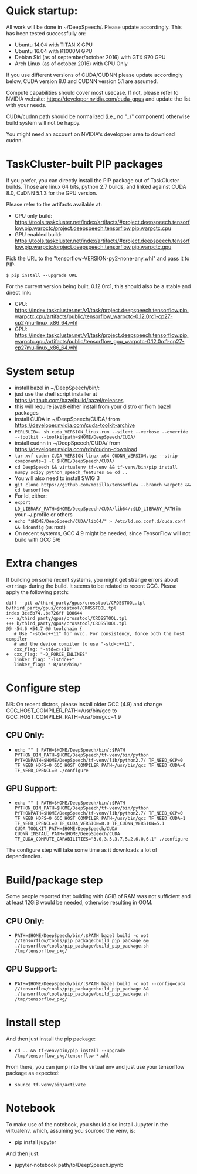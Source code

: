 Quick startup:
==============

All work will be done in ~/DeepSpeech/. Please update accordingly.
This has been tested successfully on:
* Ubuntu 14.04 with TITAN X GPU
* Ubuntu 16.04 with K1000M GPU
* Debian Sid (as of september/october 2016) with GTX 970 GPU
* Arch Linux (as of october 2016) with CPU Only

If you use different versions of CUDA/CUDNN please update accordingly below,
CUDA version 8.0 and CUDNN version 5.1 are assumed.

Compute capabilities should cover most usecase. If not, please refer to NVIDIA
website: https://developer.nvidia.com/cuda-gpus and update the list with your
needs.

CUDA/cudnn path should be normalized (i.e., no "../" component) otherwise build
system will not be happy.

You might need an account on NVIDIA's developper area to download cudnn.

# TaskCluster-built PIP packages

If you prefer, you can directly install the PIP package out of TaskCluster
builds. Those are linux 64 bits, python 2.7 builds, and linked against CUDA 8.0,
CuDNN 5.1.3 for the GPU version.

Please refer to the artifacts available at:
* CPU only build: https://tools.taskcluster.net/index/artifacts/#project.deepspeech.tensorflow.pip.warpctc/project.deepspeech.tensorflow.pip.warpctc.cpu
* GPU enabled build: https://tools.taskcluster.net/index/artifacts/#project.deepspeech.tensorflow.pip.warpctc/project.deepspeech.tensorflow.pip.warpctc.gpu

Pick the URL to the "tensorflow-VERSION-py2-none-any.whl" and pass it to PIP:
```
$ pip install --upgrade URL
```

For the current version being built, 0.12.0rc1, this should also be a stable
and direct link:
* CPU: https://index.taskcluster.net/v1/task/project.deepspeech.tensorflow.pip.warpctc.cpu/artifacts/public/tensorflow_warpctc-0.12.0rc1-cp27-cp27mu-linux_x86_64.whl
* GPU: https://index.taskcluster.net/v1/task/project.deepspeech.tensorflow.pip.warpctc.gpu/artifacts/public/tensorflow_gpu_warpctc-0.12.0rc1-cp27-cp27mu-linux_x86_64.whl

# System setup

* install bazel in ~/DeepSpeech/bin/:
 * just use the shell script installer at https://github.com/bazelbuild/bazel/releases
 * this will require java8 either install from your distro or from bazel packages
* install CUDA in ~/DeepSpeech/CUDA/ from https://developer.nvidia.com/cuda-toolkit-archive
 * ``PERL5LIB=. sh cuda_VERSION_linux.run --silent --verbose --override --toolkit --toolkitpath=$HOME/DeepSpeech/CUDA/``
* install cudnn in ~/DeepSpeech/CUDA/ from https://developer.nvidia.com/rdp/cudnn-download
 * ``tar xvf cudnn-CUDA_VERSION-linux-x64-CUDNN_VERSION.tgz --strip-components=1 -C $HOME/DeepSpeech/CUDA/``
* ``cd DeepSpeech && virtualenv tf-venv && tf-venv/bin/pip install numpy scipy python_speech_features && cd ..``
* You will also need to install SWIG 3
* ``git clone https://github.com/mozilla/tensorflow --branch warpctc && cd tensorflow``
* For ld, either:
 * ``export LD_LIBRARY_PATH=$HOME/DeepSpeech/CUDA/lib64/:$LD_LIBRARY_PATH`` in your ~/.profile or others
 * ``echo "$HOME/DeepSpeech/CUDA/lib64/" > /etc/ld.so.conf.d/cuda.conf && ldconfig`` (as root)
* On recent systems, GCC 4.9 might be needed, since TensorFlow will not build with GCC 5/6

# Extra changes

If building on some recent systems, you might get strange errors about ``<string>``
during the build. It seems to be related to recent GCC. Please apply the following patch:
```
diff --git a/third_party/gpus/crosstool/CROSSTOOL.tpl b/third_party/gpus/crosstool/CROSSTOOL.tpl
index 3ce6b74..be726ff 100644
--- a/third_party/gpus/crosstool/CROSSTOOL.tpl
+++ b/third_party/gpus/crosstool/CROSSTOOL.tpl
@@ -54,6 +54,7 @@ toolchain {
   # Use "-std=c++11" for nvcc. For consistency, force both the host compiler
   # and the device compiler to use "-std=c++11".
   cxx_flag: "-std=c++11"
+  cxx_flag: "-D_FORCE_INLINES"
   linker_flag: "-lstdc++"
   linker_flag: "-B/usr/bin/"
```

# Configure step

NB: On recent distros, please install older GCC (4.9) and change GCC_HOST_COMPILER_PATH=/usr/bin/gcc to GCC_HOST_COMPILER_PATH=/usr/bin/gcc-4.9

## CPU Only:
* ``echo "" | PATH=$HOME/DeepSpeech/bin/:$PATH PYTHON_BIN_PATH=$HOME/DeepSpeech/tf-venv/bin/python PYTHONPATH=$HOME/DeepSpeech/tf-venv/lib/python2.7/ TF_NEED_GCP=0 TF_NEED_HDFS=0 GCC_HOST_COMPILER_PATH=/usr/bin/gcc TF_NEED_CUDA=0 TF_NEED_OPENCL=0 ./configure``

## GPU Support:
* ``echo "" | PATH=$HOME/DeepSpeech/bin/:$PATH PYTHON_BIN_PATH=$HOME/DeepSpeech/tf-venv/bin/python PYTHONPATH=$HOME/DeepSpeech/tf-venv/lib/python2.7/ TF_NEED_GCP=0 TF_NEED_HDFS=0 GCC_HOST_COMPILER_PATH=/usr/bin/gcc TF_NEED_CUDA=1 TF_NEED_OPENCL=0 TF_CUDA_VERSION=8.0 TF_CUDNN_VERSION=5.1 CUDA_TOOLKIT_PATH=$HOME/DeepSpeech/CUDA CUDNN_INSTALL_PATH=$HOME/DeepSpeech/CUDA TF_CUDA_COMPUTE_CAPABILITIES="3.0,3.5,3.7,5.2,6.0,6.1" ./configure``

The configure step will take some time as it downloads a lot of dependencies.

# Build/package step

Some people reported that building with 8GiB of RAM was not sufficient and at
least 12GiB would be needed, otherwise resulting in OOM.

## CPU Only:
* ``PATH=$HOME/DeepSpeech/bin/:$PATH bazel build -c opt //tensorflow/tools/pip_package:build_pip_package && ./tensorflow/tools/pip_package/build_pip_package.sh /tmp/tensorflow_pkg/``

## GPU Support:
* ``PATH=$HOME/DeepSpeech/bin/:$PATH bazel build -c opt --config=cuda //tensorflow/tools/pip_package:build_pip_package && ./tensorflow/tools/pip_package/build_pip_package.sh /tmp/tensorflow_pkg/``

# Install step
And then just install the pip package:
* ``cd .. && tf-venv/bin/pip install --upgrade /tmp/tensorflow_pkg/tensorflow-*.whl``

From there, you can jump into the virtual env and just use your tensorflow
package as expected:
* ``source tf-venv/bin/activate``

# Notebook
To make use of the notebook, you should also install Jupyter in the virtualenv,
which, assuming you sourced the venv, is:
* pip install jupyter

And then just:
* jupyter-notebook path/to/DeepSpeech.ipynb
